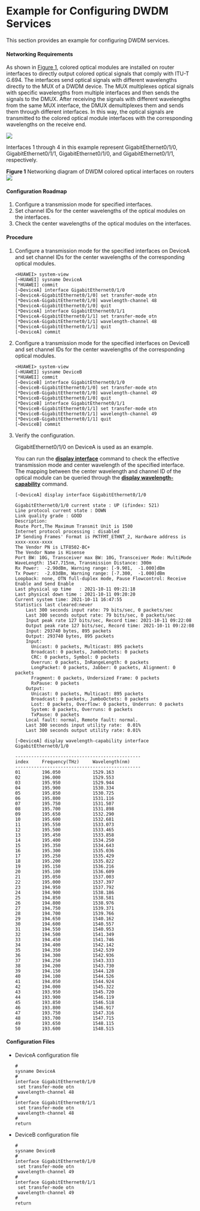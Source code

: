 Example for Configuring DWDM Services
=====================================

This section provides an example for configuring DWDM services.

#### Networking Requirements

As shown in [Figure 1](#EN-US_TASK_0000001211159179__fig1876110773113), colored optical modules are installed on router interfaces to directly output colored optical signals that comply with ITU-T G.694. The interfaces send optical signals with different wavelengths directly to the MUX of a DWDM device. The MUX multiplexes optical signals with specific wavelengths from multiple interfaces and then sends the signals to the DMUX. After receiving the signals with different wavelengths from the same MUX interface, the DMUX demultiplexes them and sends them through different interfaces. In this way, the optical signals are transmitted to the colored optical module interfaces with the corresponding wavelengths on the receive end.

![](../../../../public_sys-resources/note_3.0-en-us.png) 

Interfaces 1 through 4 in this example represent GigabitEthernet0/1/0, GigabitEthernet0/1/1, GigabitEthernet0/1/0, and GigabitEthernet0/1/1, respectively.


**Figure 1** Networking diagram of DWDM colored optical interfaces on routers  
![](figure/en-us_image_0000001176154090.png)

#### Configuration Roadmap

1. Configure a transmission mode for specified interfaces.
2. Set channel IDs for the center wavelengths of the optical modules on the interfaces.
3. Check the center wavelengths of the optical modules on the interfaces.

#### Procedure

1. Configure a transmission mode for the specified interfaces on DeviceA and set channel IDs for the center wavelengths of the corresponding optical modules.
   
   
   ```
   <HUAWEI> system-view
   [~HUAWEI] sysname DeviceA
   [*HUAWEI] commit
   [~DeviceA] interface GigabitEthernet0/1/0
   [~DeviceA-GigabitEthernet0/1/0] set transfer-mode otn
   [*DeviceA-GigabitEthernet0/1/0] wavelength-channel 48
   [*DeviceA-GigabitEthernet0/1/0] quit
   [*DeviceA] interface GigabitEthernet0/1/1
   [*DeviceA-GigabitEthernet0/1/1] set transfer-mode otn
   [*DeviceA-GigabitEthernet0/1/1] wavelength-channel 48
   [*DeviceA-GigabitEthernet0/1/1] quit
   [~DeviceA] commit
   ```
2. Configure a transmission mode for the specified interfaces on DeviceB and set channel IDs for the center wavelengths of the corresponding optical modules.
   
   
   ```
   <HUAWEI> system-view
   [~HUAWEI] sysname DeviceB
   [*HUAWEI] commit
   [~DeviceB] interface GigabitEthernet0/1/0
   [~DeviceB-GigabitEthernet0/1/0] set transfer-mode otn
   [*DeviceB-GigabitEthernet0/1/0] wavelength-channel 49
   [*DeviceB-GigabitEthernet0/1/0] quit
   [*DeviceB] interface GigabitEthernet0/1/1
   [*DeviceB-GigabitEthernet0/1/1] set transfer-mode otn
   [*DeviceB-GigabitEthernet0/1/1] wavelength-channel 49
   [*DeviceB-GigabitEthernet0/1/1] quit
   [~DeviceB] commit
   ```
3. Verify the configuration.
   
   
   
   GigabitEthernet0/1/0 on DeviceA is used as an example.
   
   You can run the [**display interface**](cmdqueryname=display+interface) command to check the effective transmission mode and center wavelength of the specified interface. The mapping between the center wavelength and channel ID of the optical module can be queried through the [**display wavelength-capability**](cmdqueryname=display+wavelength-capability) command.
   
   ```
   [~DeviceA] display interface GigabitEthernet0/1/0
   ```
   ```
   GigabitEthernet0/1/0 current state : UP (ifindex: 521)
   Line protocol current state : DOWN
   Link quality grade : GOOD
   Description:
   Route Port,The Maximum Transmit Unit is 1500
   Internet protocol processing : disabled
   IP Sending Frames' Format is PKTFMT_ETHNT_2, Hardware address is xxxx-xxxx-xxxx
   The Vendor PN is LTF8502-BC+
   The Vendor Name is Hisense
   Port BW: 10G, Transceiver max BW: 10G, Transceiver Mode: MultiMode
   WaveLength: 1547.715nm, Transmission Distance: 300m
   Rx Power:  -2.90dBm, Warning range: [-9.901,  -1.000]dBm
   Tx Power:  -2.03dBm, Warning range: [-7.300,  -1.000]dBm
   Loopback: none, OTN full-duplex mode, Pause Flowcontrol: Receive Enable and Send Enable
   Last physical up time   : 2021-10-11 09:21:18
   Last physical down time : 2021-10-11 09:20:20
   Current system time: 2021-10-11 16:47:55
   Statistics last cleared:never
       Last 300 seconds input rate: 79 bits/sec, 0 packets/sec
       Last 300 seconds output rate: 79 bits/sec, 0 packets/sec
       Input peak rate 127 bits/sec, Record time: 2021-10-11 09:22:08
       Output peak rate 127 bits/sec, Record time: 2021-10-11 09:22:08
       Input: 293740 bytes, 895 packets
       Output: 293740 bytes, 895 packets
       Input:
         Unicast: 0 packets, Multicast: 895 packets
         Broadcast: 0 packets, JumboOctets: 0 packets
         CRC: 0 packets, Symbol: 0 packets
         Overrun: 0 packets, InRangeLength: 0 packets
         LongPacket: 0 packets, Jabber: 0 packets, Alignment: 0 packets
         Fragment: 0 packets, Undersized Frame: 0 packets
         RxPause: 0 packets
       Output:
         Unicast: 0 packets, Multicast: 895 packets
         Broadcast: 0 packets, JumboOctets: 0 packets
         Lost: 0 packets, Overflow: 0 packets, Underrun: 0 packets
         System: 0 packets, Overruns: 0 packets
         TxPause: 0 packets
       Local fault: normal, Remote fault: normal.
       Last 300 seconds input utility rate:  0.01%
       Last 300 seconds output utility rate: 0.01%
   ```
   ```
   [~DeviceA] display wavelength-capability interface GigabitEthernet0/1/0
   ```
   ```
   -----------------------------------------------
   index     Frequency(THz)     Wavelength(nm)
   -----------------------------------------------
   01        196.050            1529.163
   02        196.000            1529.553
   03        195.950            1529.944
   04        195.900            1530.334
   05        195.850            1530.725
   06        195.800            1531.116
   07        195.750            1531.507
   08        195.700            1531.898
   09        195.650            1532.290
   10        195.600            1532.681
   11        195.550            1533.073
   12        195.500            1533.465
   13        195.450            1533.858
   14        195.400            1534.250
   15        195.350            1534.643
   16        195.300            1535.036
   17        195.250            1535.429
   18        195.200            1535.822
   19        195.150            1536.216
   20        195.100            1536.609
   21        195.050            1537.003
   22        195.000            1537.397
   23        194.950            1537.792
   24        194.900            1538.186
   25        194.850            1538.581
   26        194.800            1538.976
   27        194.750            1539.371
   28        194.700            1539.766
   29        194.650            1540.162
   30        194.600            1540.557
   31        194.550            1540.953
   32        194.500            1541.349
   33        194.450            1541.746
   34        194.400            1542.142
   35        194.350            1542.539
   36        194.300            1542.936
   37        194.250            1543.333
   38        194.200            1543.730
   39        194.150            1544.128
   40        194.100            1544.526
   41        194.050            1544.924
   42        194.000            1545.322
   43        193.950            1545.720
   44        193.900            1546.119
   45        193.850            1546.518
   46        193.800            1546.917
   47        193.750            1547.316
   48        193.700            1547.715
   49        193.650            1548.115
   50        193.600            1548.515
   ```

#### Configuration Files

* DeviceA configuration file
  
  ```
  #
  sysname DeviceA
  #
  interface GigabitEthernet0/1/0
   set transfer-mode otn
   wavelength-channel 48
  #
  interface GigabitEthernet0/1/1
   set transfer-mode otn
   wavelength-channel 48
  #
  return
  ```
* DeviceB configuration file
  
  ```
  #
  sysname DeviceB
  #
  interface GigabitEthernet0/1/0
   set transfer-mode otn
   wavelength-channel 49
  #
  interface GigabitEthernet0/1/1
   set transfer-mode otn
   wavelength-channel 49
  #
  return
  ```